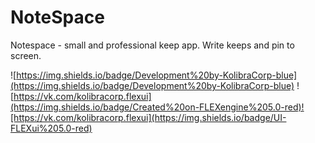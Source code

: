 # NoteSpace
Notespace - small and professional keep app. Write keeps and pin to screen.

![https://img.shields.io/badge/Development%20by-KolibraCorp-blue](https://img.shields.io/badge/Development%20by-KolibraCorp-blue) ![https://vk.com/kolibracorp.flexui](https://img.shields.io/badge/Created%20on-FLEXengine%205.0-red)![https://vk.com/kolibracorp.flexui](https://img.shields.io/badge/UI-FLEXui%205.0-red)

